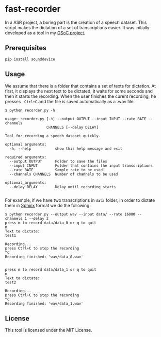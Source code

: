 # fast-recorder

In a ASR project, a boring part is the creation of a speech dataset. This script makes the dictation of a set of transcriptions easier. It was initially developed as a tool in my [GSoC project](https://github.com/eellak/gsoc2019-sphinx).


## Prerequisites

```pip install sounddevice```


## Usage

We assume that there is a folder that contains a set of texts for dictation. At first, it displays the next text to be dictated, it waits for some seconds and then it starts the recording. When the user finishes the curent recording, he presses ``` Ctrl+C```  and the file is saved automatically as a .wav file.

``` 
$ python recorder.py -h

usage: recorder.py [-h] --output OUTPUT --input INPUT --rate RATE --channels
                   CHANNELS [--delay DELAY]

Tool for recording a speech dataset quickly.

optional arguments:
  -h, --help           show this help message and exit

required arguments:
  --output OUTPUT      Folder to save the files
  --input INPUT        Folder that contains the input transcriptions
  --rate RATE          Sample rate to be used
  --channels CHANNELS  Number of channels to be used

optional_arguments:
  --delay DELAY        Delay until recording starts
  
```

For example, if we have two transcriptions in ```data``` folder, in order to dictate them in [Sphinx](https://cmusphinx.github.io/wiki/tutorialam/) format we do the following:
```
$ python recorder.py --output wav --input data/ --rate 16000 --channels 1 --delay 2
press n to record data/data_0 or q to quit
n
Text to dictate:
test1

Recording...
press Ctrl+C to stop the recording
^C
Recording finished: 'wav/data_0.wav'


press n to record data/data_1 or q to quit
n
Text to dictate:
test2

Recording...
press Ctrl+C to stop the recording
^C
Recording finished: 'wav/data_1.wav'
```


## License
This tool is licensed under the MIT License.
